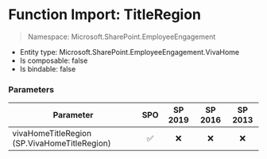 # Function Import: TitleRegion

> Namespace: Microsoft.SharePoint.EmployeeEngagement

- Entity type: Microsoft.SharePoint.EmployeeEngagement.VivaHome
- Is composable: false
- Is bindable: false

### Parameters

Parameter | SPO | SP 2019 | SP 2016 | SP 2013
----------|:---:|:-------:|:-------:|:-------:
vivaHomeTitleRegion (SP.VivaHomeTitleRegion) | ✅ | ❌ | ❌ | ❌